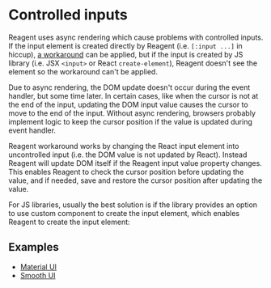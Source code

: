 # Controlled inputs

Reagent uses async rendering which cause problems with controlled inputs. If
the input element is created directly by Reagent (i.e. `[:input ...]` in hiccup), [a
workaround](https://github.com/reagent-project/reagent/blob/master/src/reagent/impl/template.cljs#L132-L238)
can be applied, but if the input is created by JS library (i.e. JSX `<input>`
or React `create-element`), Reagent doesn't see
the element so the workaround can't be applied.

Due to async rendering, the DOM update doesn't occur during the event handler,
but some time later. In certain cases, like when the cursor is not at the end
of the input, updating the DOM input value causes the cursor to move to the
end of the input. Without async rendering, browsers probably implement logic
to keep the cursor position if the value is updated during event handler.

Reagent workaround works by changing the React input element into
uncontrolled input (i.e. the DOM value is not updated by React). Instead
Reagent will update DOM itself if the Reagent input value property changes.
This enables Reagent to check the cursor position before updating the
value, and if needed, save and restore the cursor position
after updating the value.

For JS libraries, usually the best solution is if the library provides an option to
use custom component to create the input element, which enables
Reagent to create the input element:

## Examples

- [Material UI](./examples/material-ui.md)
- [Smooth UI](./examples/smooth-ui.md)

